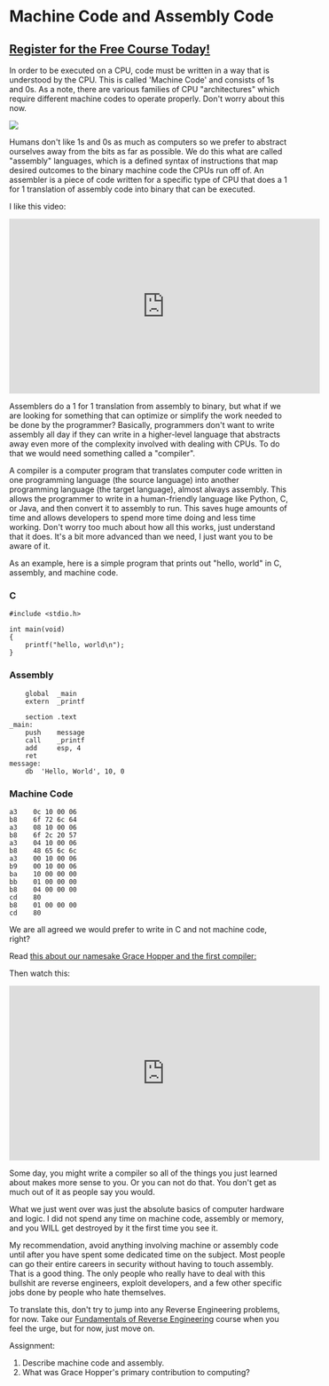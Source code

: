 # Machine Code and Assembly Code
##  [Register for the Free Course Today!](https://www.roppers.org/courses/computing-fundamentals)
In order to be executed on a CPU, code must be written in a way that is understood by the CPU. This is called 'Machine Code' and consists of 1s and 0s. As a note, there are various families of CPU "architectures" which require different machine codes to operate properly. Don't worry about this now.

[<img src="https://upload.wikimedia.org/wikipedia/commons/thumb/e/e5/Von_Neumann_Architecture.svg/800px-Von_Neumann_Architecture.svg.png">](https://wikipedia.org)


Humans don't like 1s and 0s as much as computers so we prefer to abstract ourselves away from the bits as far as possible. We do this what are called "assembly" languages, which is a defined syntax of instructions that map desired outcomes to the binary machine code the CPUs run off of. An assembler is a piece of code written for a specific type of CPU that does a 1 for 1 translation of assembly code into binary that can be executed.

I like this video: 

<iframe width="560" height="315" src="https://www.youtube.com/embed/wA2oMRmbrfo" title="YouTube video player" frameborder="0" allow="accelerometer; autoplay; clipboard-write; encrypted-media; gyroscope; picture-in-picture" allowfullscreen></iframe>

Assemblers do a 1 for 1 translation from assembly to binary, but what if we are looking for something that can optimize or simplify the work needed to be done by the programmer? Basically, programmers don't want to write assembly all day if they can write in a higher-level language that abstracts away even more of the complexity involved with dealing with CPUs. To do that we would need something called a "compiler". 

A compiler is a computer program that translates computer code written in one programming language (the source language) into another programming language (the target language), almost always assembly. This allows the programmer  to write in a human-friendly language like Python, C, or Java, and then convert it to assembly to run. This saves huge amounts of time and allows developers to spend more time doing and less time working. Don't worry too much about how all this works, just understand that it does. It's a bit more advanced than we need, I just want you to be aware of it.

As an example, here is a simple program that prints out "hello, world" in C, assembly, and machine code.


### C
```
#include <stdio.h>

int main(void)
{
    printf("hello, world\n");
}
```

### Assembly 
```
    global  _main
    extern  _printf

    section .text
_main:
    push    message
    call    _printf
    add     esp, 4
    ret
message:
    db  'Hello, World', 10, 0
```

### Machine Code 
``` b8    21 0a 00 00   
a3    0c 10 00 06   
b8    6f 72 6c 64   
a3    08 10 00 06   
b8    6f 2c 20 57   
a3    04 10 00 06   
b8    48 65 6c 6c   
a3    00 10 00 06   
b9    00 10 00 06   
ba    10 00 00 00   
bb    01 00 00 00   
b8    04 00 00 00   
cd    80            
b8    01 00 00 00   
cd    80            
```

We are all agreed we would prefer to write in C and not machine code, right?

Read [this about our namesake Grace Hopper and the first compiler:](https://web.archive.org/web/20210304184039/https://history-computer.com/grace-hopper-history-of-the-first-compiler-a-0-system/)

Then watch this: 

<iframe width="560" height="315" src="https://www.youtube.com/embed/IhC7sdYe-Jg" title="YouTube video player" frameborder="0" allow="accelerometer; autoplay; clipboard-write; encrypted-media; gyroscope; picture-in-picture" allowfullscreen></iframe>

Some day, you might write a compiler so all of the things you just learned about makes more sense to you. Or you can not do that. You don't get as much out of it as people say you would.

What we just went over was just the absolute basics of computer hardware and logic. I did not spend any time on machine code, assembly or memory, and you WILL get destroyed by it the first time you see it. 

My recommendation, avoid anything involving machine or assembly code until after you have spent some dedicated time on the subject. Most people can go their entire careers in security without having to touch assembly. That is a good thing. The only people who really have to deal with this bullshit are reverse engineers, exploit developers, and a few other specific jobs done by people who hate themselves. 

To translate this, don't try to jump into any Reverse Engineering problems, for now. Take our [Fundamentals of Reverse Engineering]($@COURSEVIEWBYID*4@$) course when you feel the urge, but for now, just move on. 

Assignment:

1. Describe machine code and assembly. 
2. What was Grace Hopper's primary contribution to computing?